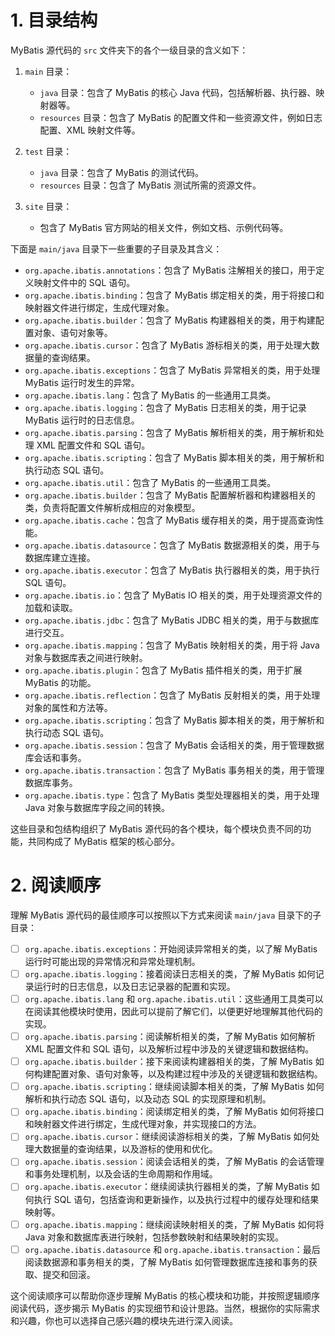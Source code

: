# 1. 目录结构

MyBatis 源代码的 `src` 文件夹下的各个一级目录的含义如下：

1. `main` 目录：
   - `java` 目录：包含了 MyBatis 的核心 Java 代码，包括解析器、执行器、映射器等。
   - `resources` 目录：包含了 MyBatis 的配置文件和一些资源文件，例如日志配置、XML 映射文件等。

2. `test` 目录：
   - `java` 目录：包含了 MyBatis 的测试代码。
   - `resources` 目录：包含了 MyBatis 测试所需的资源文件。

3. `site` 目录：
   - 包含了 MyBatis 官方网站的相关文件，例如文档、示例代码等。

下面是 `main/java` 目录下一些重要的子目录及其含义：

- `org.apache.ibatis.annotations`：包含了 MyBatis 注解相关的接口，用于定义映射文件中的 SQL 语句。
- `org.apache.ibatis.binding`：包含了 MyBatis 绑定相关的类，用于将接口和映射器文件进行绑定，生成代理对象。
- `org.apache.ibatis.builder`：包含了 MyBatis 构建器相关的类，用于构建配置对象、语句对象等。
- `org.apache.ibatis.cursor`：包含了 MyBatis 游标相关的类，用于处理大数据量的查询结果。
- `org.apache.ibatis.exceptions`：包含了 MyBatis 异常相关的类，用于处理 MyBatis 运行时发生的异常。
- `org.apache.ibatis.lang`：包含了 MyBatis 的一些通用工具类。
- `org.apache.ibatis.logging`：包含了 MyBatis 日志相关的类，用于记录 MyBatis 运行时的日志信息。
- `org.apache.ibatis.parsing`：包含了 MyBatis 解析相关的类，用于解析和处理 XML 配置文件和 SQL 语句。
- `org.apache.ibatis.scripting`：包含了 MyBatis 脚本相关的类，用于解析和执行动态 SQL 语句。
- `org.apache.ibatis.util`：包含了 MyBatis 的一些通用工具类。
- `org.apache.ibatis.builder`：包含了 MyBatis 配置解析器和构建器相关的类，负责将配置文件解析成相应的对象模型。
- `org.apache.ibatis.cache`：包含了 MyBatis 缓存相关的类，用于提高查询性能。
- `org.apache.ibatis.datasource`：包含了 MyBatis 数据源相关的类，用于与数据库建立连接。
- `org.apache.ibatis.executor`：包含了 MyBatis 执行器相关的类，用于执行 SQL 语句。
- `org.apache.ibatis.io`：包含了 MyBatis IO 相关的类，用于处理资源文件的加载和读取。
- `org.apache.ibatis.jdbc`：包含了 MyBatis JDBC 相关的类，用于与数据库进行交互。
- `org.apache.ibatis.mapping`：包含了 MyBatis 映射相关的类，用于将 Java 对象与数据库表之间进行映射。
- `org.apache.ibatis.plugin`：包含了 MyBatis 插件相关的类，用于扩展 MyBatis 的功能。
- `org.apache.ibatis.reflection`：包含了 MyBatis 反射相关的类，用于处理对象的属性和方法等。
- `org.apache.ibatis.scripting`：包含了 MyBatis 脚本相关的类，用于解析和执行动态 SQL 语句。
- `org.apache.ibatis.session`：包含了 MyBatis 会话相关的类，用于管理数据库会话和事务。
- `org.apache.ibatis.transaction`：包含了 MyBatis 事务相关的类，用于管理数据库事务。
- `org.apache.ibatis.type`：包含了 MyBatis 类型处理器相关的类，用于处理 Java 对象与数据库字段之间的转换。

这些目录和包结构组织了 MyBatis 源代码的各个模块，每个模块负责不同的功能，共同构成了 MyBatis 框架的核心部分。

# 2. 阅读顺序

理解 MyBatis 源代码的最佳顺序可以按照以下方式来阅读 `main/java` 目录下的子目录：

- [ ] `org.apache.ibatis.exceptions`：开始阅读异常相关的类，以了解 MyBatis 运行时可能出现的异常情况和异常处理机制。
- [ ] `org.apache.ibatis.logging`：接着阅读日志相关的类，了解 MyBatis 如何记录运行时的日志信息，以及日志记录器的配置和实现。
- [ ] `org.apache.ibatis.lang` 和 `org.apache.ibatis.util`：这些通用工具类可以在阅读其他模块时使用，因此可以提前了解它们，以便更好地理解其他代码的实现。
- [ ] `org.apache.ibatis.parsing`：阅读解析相关的类，了解 MyBatis 如何解析 XML 配置文件和 SQL 语句，以及解析过程中涉及的关键逻辑和数据结构。
- [ ] `org.apache.ibatis.builder`：接下来阅读构建器相关的类，了解 MyBatis 如何构建配置对象、语句对象等，以及构建过程中涉及的关键逻辑和数据结构。
- [ ] `org.apache.ibatis.scripting`：继续阅读脚本相关的类，了解 MyBatis 如何解析和执行动态 SQL 语句，以及动态 SQL 的实现原理和机制。
- [ ] `org.apache.ibatis.binding`：阅读绑定相关的类，了解 MyBatis 如何将接口和映射器文件进行绑定，生成代理对象，并实现接口的方法。
- [ ] `org.apache.ibatis.cursor`：继续阅读游标相关的类，了解 MyBatis 如何处理大数据量的查询结果，以及游标的使用和优化。
- [ ] `org.apache.ibatis.session`：阅读会话相关的类，了解 MyBatis 的会话管理和事务处理机制，以及会话的生命周期和作用域。
- [ ] `org.apache.ibatis.executor`：继续阅读执行器相关的类，了解 MyBatis 如何执行 SQL 语句，包括查询和更新操作，以及执行过程中的缓存处理和结果映射等。
- [ ] `org.apache.ibatis.mapping`：继续阅读映射相关的类，了解 MyBatis 如何将 Java 对象和数据库表进行映射，包括参数映射和结果映射的实现。
- [ ] `org.apache.ibatis.datasource` 和 `org.apache.ibatis.transaction`：最后阅读数据源和事务相关的类，了解 MyBatis
  如何管理数据库连接和事务的获取、提交和回滚。

这个阅读顺序可以帮助你逐步理解 MyBatis 的核心模块和功能，并按照逻辑顺序阅读代码，逐步揭示 MyBatis
的实现细节和设计思路。当然，根据你的实际需求和兴趣，你也可以选择自己感兴趣的模块先进行深入阅读。
